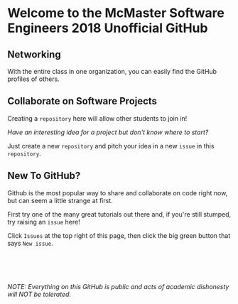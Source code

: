 # Welcome to the McMaster Software Engineers 2018 Unofficial GitHub

## Networking
With the entire class in one organization, you can easily find the GitHub profiles of others.  

## Collaborate on Software Projects
Creating a `repository` here will allow other students to join in!

_Have an interesting idea for a project but don't know where to start?_

Just create a new `repository` and pitch your idea in a new `issue` in this `repository`.

## New To GitHub?
Github is the most popular way to share and collaborate on code right now, but can seem a little strange at first.  

First try one of the many great tutorials out there and, if you're still stumped, try raising an `issue` here!

Click `Issues` at the top right of this page, then click the big green button that says `New issue`.

&nbsp;

&nbsp;
 
 
 
###### NOTE: Everything on this GitHub is public and acts of academic dishonesty will NOT be tolerated.
